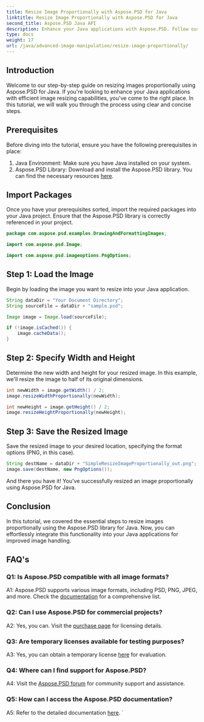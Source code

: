 ```yaml
---
title: Resize Image Proportionally with Aspose.PSD for Java
linktitle: Resize Image Proportionally with Aspose.PSD for Java
second_title: Aspose.PSD Java API
description: Enhance your Java applications with Aspose.PSD. Follow our guide to resize images proportionally effortlessly. Boost your image handling capabilities today.
type: docs
weight: 17
url: /java/advanced-image-manipulation/resize-image-proportionally/
---
```

## Introduction

Welcome to our step-by-step guide on resizing images proportionally using Aspose.PSD for Java. If you're looking to enhance your Java applications with efficient image resizing capabilities, you've come to the right place. In this tutorial, we will walk you through the process using clear and concise steps.

## Prerequisites

Before diving into the tutorial, ensure you have the following prerequisites in place:

1. Java Environment: Make sure you have Java installed on your system.
2. Aspose.PSD Library: Download and install the Aspose.PSD library. You can find the necessary resources [here](https://releases.aspose.com/psd/java/).

## Import Packages

Once you have your prerequisites sorted, import the required packages into your Java project. Ensure that the Aspose.PSD library is correctly referenced in your project.

```java
package com.aspose.psd.examples.DrawingAndFormattingImages;

import com.aspose.psd.Image;

import com.aspose.psd.imageoptions.PngOptions;
```

## Step 1: Load the Image

Begin by loading the image you want to resize into your Java application.

```java
String dataDir = "Your Document Directory";
String sourceFile = dataDir + "sample.psd";

Image image = Image.load(sourceFile);

if (!image.isCached()) {
    image.cacheData();
}
```

## Step 2: Specify Width and Height

Determine the new width and height for your resized image. In this example, we'll resize the image to half of its original dimensions.

```java
int newWidth = image.getWidth() / 2;
image.resizeWidthProportionally(newWidth);

int newHeight = image.getHeight() / 2;
image.resizeHeightProportionally(newHeight);
```

## Step 3: Save the Resized Image

Save the resized image to your desired location, specifying the format options (PNG, in this case).

```java
String destName = dataDir + "SimpleResizeImageProportionally_out.png";
image.save(destName, new PngOptions());
```

And there you have it! You've successfully resized an image proportionally using Aspose.PSD for Java.

## Conclusion

In this tutorial, we covered the essential steps to resize images proportionally using the Aspose.PSD library for Java. Now, you can effortlessly integrate this functionality into your Java applications for improved image handling.

## FAQ's

### Q1: Is Aspose.PSD compatible with all image formats?

A1: Aspose.PSD supports various image formats, including PSD, PNG, JPEG, and more. Check the [documentation](https://reference.aspose.com/psd/java/) for a comprehensive list.

### Q2: Can I use Aspose.PSD for commercial projects?

A2: Yes, you can. Visit the [purchase page](https://purchase.aspose.com/buy) for licensing details.

### Q3: Are temporary licenses available for testing purposes?

A3: Yes, you can obtain a temporary license [here](https://purchase.aspose.com/temporary-license/) for evaluation.

### Q4: Where can I find support for Aspose.PSD?

A4: Visit the [Aspose.PSD forum](https://forum.aspose.com/c/psd/34) for community support and assistance.

### Q5: How can I access the Aspose.PSD documentation?

A5: Refer to the detailed documentation [here](https://reference.aspose.com/psd/java/).
`
